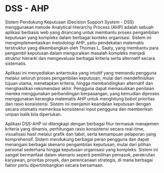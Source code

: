 # DSS - AHP

Sistem Pendukung Keputusan (Decision Support System - DSS) menggunakan metode Analytical Hierarchy Process (AHP) adalah sebuah aplikasi berbasis web yang dirancang untuk membantu proses pengambilan keputusan yang kompleks dalam berbagai konteks organisasi. Sistem ini mengimplementasikan metodologi AHP, yaitu pendekatan matematis terstruktur yang dikembangkan oleh Thomas L. Saaty, yang membantu para pengambil keputusan dalam menguraikan masalah kompleks menjadi struktur hierarki dan mengevaluasi berbagai kriteria serta alternatif secara sistematis.

Aplikasi ini menyediakan antarmuka yang intuitif yang memandu pengguna melalui seluruh proses pengambilan keputusan, mulai dari mendefinisikan tujuan utama, menetapkan kriteria, hingga membandingkan alternatif dan menghasilkan rekomendasi akhir. Pengguna dapat memasukkan penilaian mereka menggunakan perbandingan berpasangan, yang kemudian diproses menggunakan kerangka matematis AHP untuk menghitung bobot prioritas dan rasio konsistensi. Sistem ini menjamin keandalan keputusan dengan secara otomatis memeriksa konsistensi input pengguna dan memberikan umpan balik bila diperlukan.

Aplikasi DSS-AHP ini dilengkapi dengan berbagai fitur termasuk manajemen kriteria yang dinamis, perhitungan rasio konsistensi secara real-time, visualisasi hasil melalui grafik dan tabel, serta kemampuan pelaporan yang komprehensif. Sistem mendukung berbagai peran pengguna dan dapat menangani berbagai skenario pengambilan keputusan, mulai dari pilihan personal sederhana hingga keputusan organisasi yang kompleks. Sistem ini sangat bermanfaat dalam skenario seperti pemilihan pemasok, perekrutan karyawan, prioritas proyek, dan perencanaan strategis, di mana berbagai faktor perlu dipertimbangkan secara bersamaan.